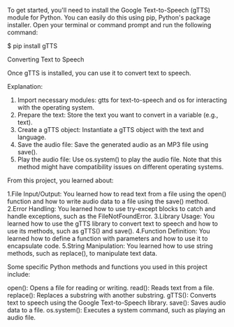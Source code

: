 To get started, you'll need to install the Google Text-to-Speech (gTTS) module for Python. You can easily do this using pip, Python's package installer. Open your terminal or command prompt and run the following command:

 $ pip install gTTS

Converting Text to Speech

Once gTTS is installed, you can use it to convert text to speech. 

Explanation:

1. Import necessary modules: gtts for text-to-speech and os for interacting with the operating system.
2. Prepare the text: Store the text you want to convert in a variable (e.g., text).
3. Create a gTTS object: Instantiate a gTTS object with the text and language.
4. Save the audio file: Save the generated audio as an MP3 file using save().
5. Play the audio file: Use os.system() to play the audio file. Note that this method might have compatibility issues on different operating systems.


From this project, you learned about:

1.File Input/Output: You learned how to read text from a file using the open() function and how to write audio data to a file using the save() method.
2.Error Handling: You learned how to use try-except blocks to catch and handle exceptions, such as the FileNotFoundError.
3.Library Usage: You learned how to use the gTTS library to convert text to speech and how to use its methods, such as gTTS() and save().
4.Function Definition: You learned how to define a function with parameters and how to use it to encapsulate code.
5.String Manipulation: You learned how to use string methods, such as replace(), to manipulate text data.

Some specific Python methods and functions you used in this project include:

open(): Opens a file for reading or writing.
read(): Reads text from a file.
replace(): Replaces a substring with another substring.
gTTS(): Converts text to speech using the Google Text-to-Speech library.
save(): Saves audio data to a file.
os.system(): Executes a system command, such as playing an audio file.

